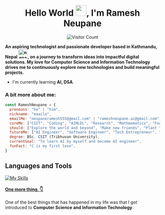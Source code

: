 <h1 align="center"><b>Hello World </b><img src="https://media.giphy.com/media/hvRJCLFzcasrR4ia7z/giphy.gif" width="35"><b>, I'm Ramesh Neupane</b></h1>

<p align="center">
  <img src="https://profile-counter.glitch.me/RameshNeupane/count.svg" alt="Visitor Count" title="Profile Visit Count" />
</p>

<p><b>An aspiring technologist and passionate developer based in Kathmandu, Nepal <img src="https://media1.giphy.com/media/v1.Y2lkPTc5MGI3NjExcXlxNjE2MGZwb2JpenYyeHQxbWl2NGZpc2d4aGJjamJzNHdwdTU1ciZlcD12MV9pbnRlcm5hbF9naWZfYnlfaWQmY3Q9Zw/1Jcl9QfKC9CMRPp7II/giphy.gif" width="30" alt="nepal's flag">, on a journey to transform ideas into impactful digital solutions. My love for Computer Science and Information Technology drives me to continuously explore new technologies and build meaningful projects.</b></p>


<ul>
  <li>I'm currently learning <b>AI, DSA</b>.</li>
</ul>

<h3>A bit more about me:</h3>

```javascript
const RameshNeupane = {
  pronouns: "he" | "him",
  nickname: "maailo",
  emailMe: "neupaneramesh555@gmail.com" | "rameshneupane.ai@gmail.com",
  coreMe: ["CSIT", "Coding", "AIMLDL", "Research", "Mathmematics", "Football", "Farming", "Play guitar", "Travel", "Chess", "Content creation", "Robotics", "Watch movies and series", "Reading", "Writing", "Drawing", "A random act of kindness"],
  should: ["Explore the world and beyond", "Make new friends", "Plant trees", "Keep the environment clean", "Promote agriculture"],
  futureMe: ["AI Engineer", "Software Engineer", "Tech Entrepreneur", "Farmer", "Teacher", "Helping hand", "Environmentalist"],
  degree: BSc. CSIT (Tribhuvan University),
  currentGoal: "To learn AI by myself and become AI engineer",
  funFact: "C is my first love",
}
```

<h2>Languages and Tools</h2>

[![My Skills](https://skillicons.dev/icons?i=c,cpp,py,js,ts,html,css,git,react,nextjs,tailwind,nodejs,express,mysql,mongodb,opencv,docker&perline=10)](https://skillicons.dev)

<h4><b><u>One more thing, 👇</u></b></h4>
<p>One of the best things that has happened in my life was that I got introduced to <b>Computer Science and Information Technology</b>.</p>

